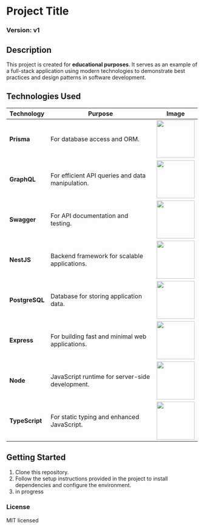 # Project Title

### Version: v1

## Description

This project is created for **educational purposes**. It serves as an example of a full-stack application using modern technologies to demonstrate best practices and design patterns in software development.

## Technologies Used

| Technology     | Purpose                                          | Image                                     |
| -------------- | ------------------------------------------------ | ----------------------------------------- |
| **Prisma**     | For database access and ORM.                     | <img src="https://cf-assets.www.cloudflare.com/slt3lc6tev37/4WJkWMYGkEpa05B0hyL88E/91dd67e91752d39d94b60cdcdfdc287d/prismalogo-freelogovectors.net_.png" width="100"> |
| **GraphQL**    | For efficient API queries and data manipulation. | <img src="https://cdn.prod.website-files.com/64233a8baf1eba1d72a641d4/659556900fa031fbb25312f6_graphql.png" width="100"> |
| **Swagger**    | For API documentation and testing.               | <img src="https://miro.medium.com/v2/resize:fit:818/1*zc-LgogGtr7fFHF9e1M8wA.png" width="100"> |
| **NestJS**     | Backend framework for scalable applications.     | <img src="https://upload.wikimedia.org/wikipedia/commons/thumb/3/37/NestJS-logo-wordmark.svg/1200px-NestJS-logo-wordmark.svg.png" width="100"> |
| **PostgreSQL** | Database for storing application data.           | <img src="https://miro.medium.com/v2/resize:fit:1220/0*epnKnkKuLx2RAajt" width="100"> |
| **Express**    | For building fast and minimal web applications.  | <img src="https://cdn.buttercms.com/2q5r816LTo2uE9j7Ntic" width="100"> |
| **Node**       | JavaScript runtime for server-side development.  | <img src="https://blog.42mate.com/wp-content/uploads/2016/08/Node-js-Logo.png" width="100"> |
| **TypeScript** | For static typing and enhanced JavaScript.       | <img src="https://runcode-app-public.s3.amazonaws.com/images/typescript-online-editor-compiler.original.png" width="100"> |



## Getting Started

1. Clone this repository.
2. Follow the setup instructions provided in the project to install dependencies and configure the environment.
3. in progress


### License

MIT licensed